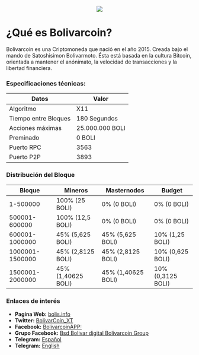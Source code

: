 <p align="center">
   <a href="http://bolis.info/"><img src="https://chainz.cryptoid.info/logo/boli.png" /></a>
</p>

¿Qué es Bolivarcoin? 
===============================
Bolivarcoin es una Criptomoneda que nació en el año 2015.
Creada bajo el mando de Satoshisimon Bolivarmoto.
Ésta está basada en la cultura Bitcoin, orientada a mantener el anónimato, la velocidad de transacciones y la libertad financiera.

### Especificaciones técnicas:

| **Datos**                   | **Valor**        |
|-----------------------------|------------------|
| Algoritmo                   | X11              |
| Tiempo entre Bloques        | 180 Segundos     |
| Acciones máximas            | 25.000.000 BOLI  |
| Preminado                   | 0 BOLI           |
| Puerto RPC                  | 3563             |
| Puerto P2P                  | 3893             |

### Distribución del Bloque

| **Bloque**            | **Mineros**        | **Masternodos**    | **Budget**        |
|-----------------------|--------------------|--------------------|-------------------|
| 1-500000              | 100% (25 BOLI)     |  0% (0 BOLI)       | 0% (0 BOLI)       |
| 500001-600000         | 100% (12,5 BOLI)   |  0% (0 BOLI)       | 0% (0 BOLI)       |
| 600001-1000000        | 45% (5,625 BOLI)   | 45% (5,625 BOLI)   | 10% (1,25 BOLI)   |
| 1000001-1500000       | 45% (2,8125 BOLI)  | 45% (2,8125 BOLI)  | 10% (0,625 BOLI)  |
| 1500001-2000000       | 45% (1,40625 BOLI) | 45% (1,40625 BOLI) | 10% (0,3125 BOLI) |

### Enlaces de interés

* **Pagina Web:** [bolis.info](http://bolis.info/)
* **Twitter:** [BolivarCoin_XT](https://twitter.com/BolivarCoin_XT)
* **Facebook:** [BolivarcoinAPP:](https://www.facebook.com/BolivarcoinAPP/)
* **Grupo Facebook:** [‎Bsd Bolivar digital Bolivarcoin Group](https://www.facebook.com/groups/129493067606558/)
* **Telegram:** [Español](https://t.me/bolivarcoinoficial)
* **Telegram:** [English](https://t.me/bolivarcoinEnglish)